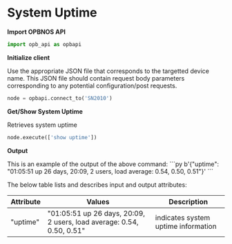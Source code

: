 # System Uptime

<strong>Import OPBNOS API</strong>

```py
import opb_api as opbapi
```

<strong>Initialize client</strong>
<p>Use the appropriate JSON file that corresponds to the targetted device name. This JSON file should contain request body parameters corresponding to any potential configuration/post requests.

```py
node = opbapi.connect_to('SN2010')
```

<strong>Get/Show System Uptime</strong>
<p> Retrieves system uptime

```py
node.execute(['show uptime'])
```
<strong>Output</strong>
<p> This is an example of the output of the above command:
```py
b'{"uptime": "01:05:51 up 26 days, 20:09,  2 users,  load average: 0.54, 0.50, 0.51"}'
```

<p> The below table lists and describes input and output attributes:
<table>
 <tbody>
  <thead>
    <tr>
      <th>Attribute</th>
      <th>Values</th>
      <th>Description</th>
    </tr>
  </thead>
  <tbody>
    <tr>
      <td>"uptime"</td>
      <td>"01:05:51 up 26 days, 20:09,  2 users,  load average: 0.54, 0.50, 0.51"</td>
      <td>indicates system uptime information</td>
    </tr>
  </tbody>
</table>
